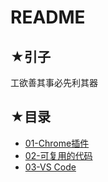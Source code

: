 # README

## ★引子

工欲善其事必先利其器

## ★目录

- [01-Chrome插件](./01.md)
- [02-可复用的代码](./02.md)
- [03-VS Code](./03.md)